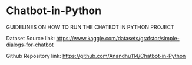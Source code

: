 # Chatbot-in-Python

GUIDELINES ON HOW TO RUN THE CHATBOT IN PYTHON PROJECT 

Dataset Source link: 
https://www.kaggle.com/datasets/grafstor/simple-dialogs-for-chatbot


Github Repository link: https://github.com/Anandhu114/Chatbot-in-Python

